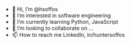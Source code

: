- 👋 Hi, I’m @hsoffos
- 👀 I’m interested in software engineering
- 🌱 I’m currently learning Python, JavaScript
- 💞️ I’m looking to collaborate on ...
- 📫 How to reach me LinkedIn, in/huntersoffos

